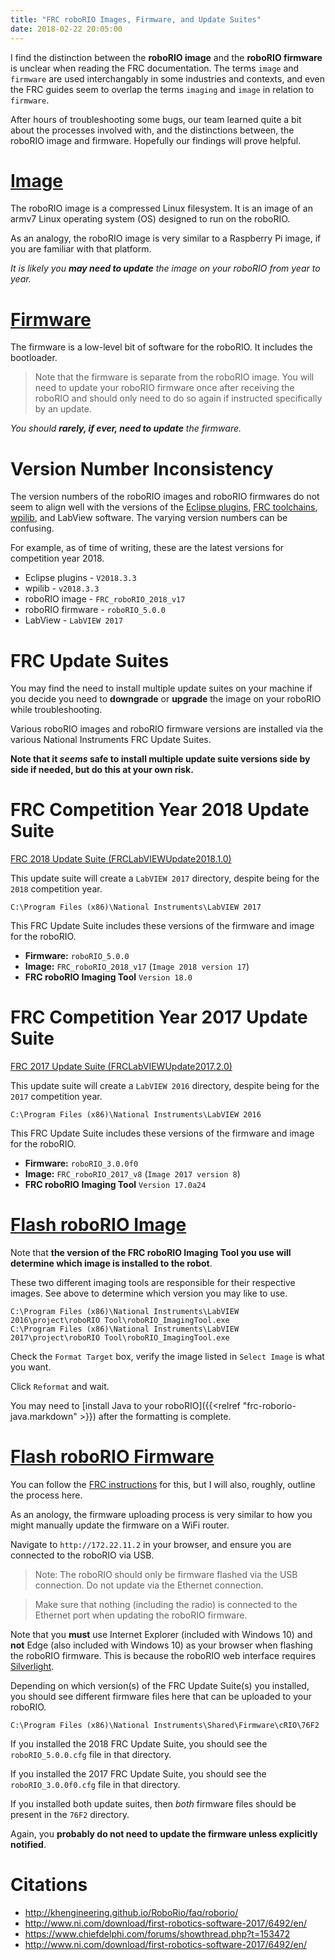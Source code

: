 ```yaml
---
title: "FRC roboRIO Images, Firmware, and Update Suites"
date: 2018-02-22 20:05:00
---
```


I find the distinction between the **roboRIO image** and the **roboRIO firmware** is unclear when reading the FRC documentation. The terms `image` and `firmware` are used interchangably in some industries and contexts, and even the FRC guides seem to overlap the terms `imaging` and `image` in relation to `firmware`.

After hours of troubleshooting some bugs, our team learned quite a bit about the processes involved with, and the distinctions between, the roboRIO image and firmware. Hopefully our findings will prove helpful.

# [Image](https://wpilib.screenstepslive.com/s/currentCS/m/getting_started/l/144984-imaging-your-roborio)

The roboRIO image is a compressed Linux filesystem. It is an image of an armv7 Linux operating system (OS) designed to run on the roboRIO.

As an analogy, the roboRIO image is very similar to a Raspberry Pi image, if you are familiar with that platform.

_It is likely you **may need to update** the image on your roboRIO from year to year._

# [Firmware](https://wpilib.screenstepslive.com/s/4485/m/24193/l/273817-updating-your-roborio-firmware)

The firmware is a low-level bit of software for the roboRIO. It includes the bootloader.

> Note that the firmware is separate from the roboRIO image. You will need to update your roboRIO firmware once after receiving the roboRIO and should only need to do so again if instructed specifically by an update.

_You should **rarely, if ever, need to update** the firmware._

# Version Number Inconsistency

The version numbers of the roboRIO images and roboRIO firmwares do not seem to align well with the versions of the [Eclipse plugins](http://first.wpi.edu/FRC/roborio/release/), [FRC toolchains](http://first.wpi.edu/FRC/roborio/toolchains/), [wpilib](https://github.com/wpilibsuite/allwpilib/releases), and LabView software. The varying version numbers can be confusing.

For example, as of time of writing, these are the latest versions for competition year 2018.

* Eclipse plugins - `V2018.3.3`
* wpilib - `v2018.3.3`
* roboRIO image - `FRC_roboRIO_2018_v17`
* roboRIO firmware - `roboRIO_5.0.0`
* LabView - `LabVIEW 2017`

# FRC Update Suites

You may find the need to install multiple update suites on your machine if you decide you need to **downgrade** or **upgrade** the image on your roboRIO while troubleshooting.

Various roboRIO images and roboRIO firmware versions are installed via the various National Instruments FRC Update Suites.

**Note that it _seems_ safe to install multiple update suite versions side by side if needed, but do this at your own risk.**

# FRC Competition Year 2018 Update Suite

[FRC 2018 Update Suite (FRCLabVIEWUpdate2018.1.0)](http://www.ni.com/download/first-robotics-software-2015/5112/en/)

This update suite will create a `LabVIEW 2017` directory, despite being for the `2018` competition year.

```
C:\Program Files (x86)\National Instruments\LabVIEW 2017
```

This FRC Update Suite includes these versions of the firmware and image for the roboRIO.

* **Firmware:** `roboRIO_5.0.0`
* **Image:** `FRC_roboRIO_2018_v17` (`Image 2018 version 17`)
* **FRC roboRIO Imaging Tool** `Version 18.0`

# FRC Competition Year 2017 Update Suite

[FRC 2017 Update Suite (FRCLabVIEWUpdate2017.2.0)](http://www.ni.com/download/first-robotics-software-2017/6492/en)

This update suite will create a `LabVIEW 2016` directory, despite being for the `2017` competition year.

```
C:\Program Files (x86)\National Instruments\LabVIEW 2016
```

This FRC Update Suite includes these versions of the firmware and image for the roboRIO.

* **Firmware:** `roboRIO_3.0.0f0`
* **Image:** `FRC_roboRIO_2017_v8` (`Image 2017 version 8`)
* **FRC roboRIO Imaging Tool** `Version 17.0a24`

# [Flash roboRIO Image](https://wpilib.screenstepslive.com/s/currentCS/m/getting_started/l/144984-imaging-your-roborio)

Note that **the version of the FRC roboRIO Imaging Tool you use will determine which image is installed to the robot**.

These two different imaging tools are responsible for their respective images. See above to determine which version you may like to use.

```
C:\Program Files (x86)\National Instruments\LabVIEW 2016\project\roboRIO Tool\roboRIO_ImagingTool.exe
C:\Program Files (x86)\National Instruments\LabVIEW 2017\project\roboRIO Tool\roboRIO_ImagingTool.exe
```

Check the `Format Target` box, verify the image listed in `Select Image` is what you want.

Click `Reformat` and wait.

You may need to [install Java to your roboRIO]({{<relref "frc-roborio-java.markdown" >}}) after the formatting is complete.

# [Flash roboRIO Firmware](https://wpilib.screenstepslive.com/s/4485/m/24193/l/273817-updating-your-roborio-firmware)

You can follow the [FRC instructions](https://wpilib.screenstepslive.com/s/4485/m/24193/l/273817-updating-your-roborio-firmware) for this, but I will also, roughly, outline the process here.

As an anology, the firmware uploading process is very similar to how you might manually update the firmware on a WiFi router.

Navigate to `http://172.22.11.2` in your browser, and ensure you are connected to the roboRIO via USB.

> Note: The roboRIO should only be firmware flashed via the USB connection. Do not update via the Ethernet connection.

> Make sure that nothing (including the radio) is connected to the Ethernet port when updating the roboRIO firmware.

Note that you **must** use Internet Explorer (included with Windows 10) and **not** Edge (also included with Windows 10) as your browser when flashing the roboRIO firmware. This is because the roboRIO web interface requires [Silverlight](https://www.microsoft.com/silverlight/).

Depending on which version(s) of the FRC Update Suite(s) you installed, you should see different firmware files here that can be uploaded to your roboRIO.

```
C:\Program Files (x86)\National Instruments\Shared\Firmware\cRIO\76F2
```

If you installed the 2018 FRC Update Suite, you should see the `roboRIO_5.0.0.cfg` file in that directory.

If you installed the 2017 FRC Update Suite, you should see the `roboRIO_3.0.0f0.cfg` file in that directory.

If you installed both update suites, then _both_ firmware files should be present in the `76F2` directory.

Again, you **probably do not need to update the firmware unless explicitly notified**.

# Citations

* http://khengineering.github.io/RoboRio/faq/roborio/
* http://www.ni.com/download/first-robotics-software-2017/6492/en/
* https://www.chiefdelphi.com/forums/showthread.php?t=153472
* http://www.ni.com/download/first-robotics-software-2017/6492/en/
